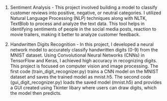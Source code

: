 1) Sentiment Analysis - 
This project involved building a model to classify customer reviews into positive, negative, or neutral categories. I utilized Natural Language Processing (NLP) techniques along with NLTK, TextBlob to process and analyze the text data. This tool helps in identifying sentiments of people in the social media posts, reaction to movie trailers, making it better to analyze customer feedback.

3) Handwritten Digits Recognition - 
In this project, I developed a neural network model to accurately classify handwritten digits (0-9) from the MNIST dataset. Using Convolutional Neural Networks (CNNs) in TensorFlow and Keras, I achieved high accuracy in recognizing digits. This project is focused on computer vision and image processing.
The first code (train_digit_recognizer.py) trains a CNN model on the MNIST dataset and saves the trained model as mnist.h5. The second code (gui_digit_recognizer.py) loads the saved model (mnist.h5) and provides a GUI created using Tkinter libary where users can draw digits, which the model then predicts.
